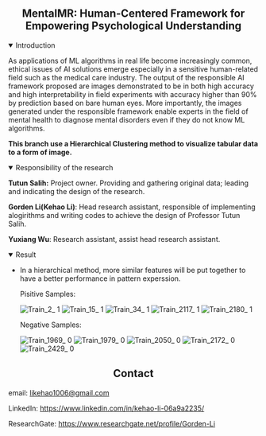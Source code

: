 <br>

## <div align="center">**MentalMR: Human-Centered Framework for Empowering Psychological Understanding**</div>

<details open>
<summary>Introduction</summary>
  
As applications of ML algorithms in real life become increasingly common, ethical issues of AI solutions emerge especially in a sensitive human-related field such as the medical care industry. The output of the responsible AI framework proposed are images demonstrated to be in both high accuracy and high interpretability in field experiments with accuracy higher than 90% by prediction based on bare human eyes. More importantly, the images generated under the responsible framework enable experts in the field of mental health to diagnose mental disorders even if they do not know ML algorithms.

**This branch use a Hierarchical Clustering method to visualize tabular data to a form of image.**

<details open>
<summary>Responsibility of the research</summary>
  
**Tutun Salih:** Project owner. Providing and gathering original data; leading and indicating the design of the research.
  
**Gorden Li(Kehao Li)**: Head research assistant, responsible of implementing alogirithms and writing codes to achieve the design of Professor Tutun Salih.
  
**Yuxiang Wu**: Research assistant, assist head research assistant.

</details>
  
</details>

<details open>
<summary>Result</summary>

- In a hierarchical method, more similar features will be put together to have a better performance in pattern experssion.
  
  Pisitive Samples:
  
  ![Train_2_ 1](https://user-images.githubusercontent.com/72702872/169721367-7ef31183-a62f-4090-8eae-06a54b2a943e.png)
  ![Train_15_ 1](https://user-images.githubusercontent.com/72702872/169721373-f78a9ff6-b7bd-4df0-bba5-b432378f02f0.png)
  ![Train_34_ 1](https://user-images.githubusercontent.com/72702872/169721375-642759aa-8809-4c60-8e03-378731d3760d.png)
  ![Train_2117_ 1](https://user-images.githubusercontent.com/72702872/169721419-81710dcf-152e-41a2-8a40-345ede8feb77.png)
  ![Train_2180_ 1](https://user-images.githubusercontent.com/72702872/169721424-7ba37045-0cb5-4601-9b27-1fdfd2d50819.png)

  Negative Samples:
  
  ![Train_1969_ 0](https://user-images.githubusercontent.com/72702872/169721383-a3c67834-5d2d-4d46-803f-40e52649250f.png)
  ![Train_1979_ 0](https://user-images.githubusercontent.com/72702872/169721390-d03ecd11-7687-4be2-9cee-aee3c5fe23be.png)
  ![Train_2050_ 0](https://user-images.githubusercontent.com/72702872/169721393-e0d5d1c6-a0d5-4b0c-852a-233690f0c7e0.png)
  ![Train_2172_ 0](https://user-images.githubusercontent.com/72702872/169721430-4f408cea-0616-4080-be08-0e072cebf7b6.png)
  ![Train_2429_ 0](https://user-images.githubusercontent.com/72702872/169721433-3ecba99b-e425-46a1-b2e9-d22814d0383c.png)

</details>

</details>

</details>

## <div align="center">Contact</div>

email: likehao1006@gmail.com

LinkedIn: https://www.linkedin.com/in/kehao-li-06a9a2235/

ResearchGate: https://www.researchgate.net/profile/Gorden-Li

<br>

